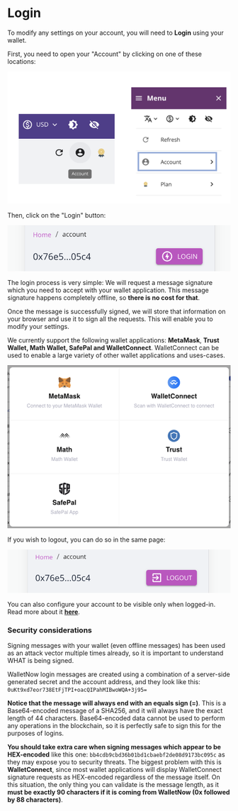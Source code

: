 # Login

To modify any settings on your account, you will need to **Login** using your wallet.

First, you need to open your "Account" by clicking on one of these locations:

![](../.gitbook/assets/image%20%2855%29.png)

Then, click on the "Login" button:

![](../.gitbook/assets/image%20%2854%29.png)

The login process is very simple: We will request a message signature which you need to accept with your wallet application. This message signature happens completely offline, so **there is no cost for that**.

Once the message is successfully signed, we will store that information on your browser and use it to sign all the requests. This will enable you to modify your settings.

We currently support the following wallet applications: **MetaMask**, **Trust Wallet, Math Wallet, SafePal and WalletConnect**. WalletConnect can be used to enable a large variety of other wallet applications and uses-cases.

![](../.gitbook/assets/image%20%2813%29.png)

If you wish to logout, you can do so in the same page:

![](../.gitbook/assets/image%20%2856%29.png)

You can also configure your account to be visible only when logged-in. Read more about it [**here**](privacy-lock.md).

### Security considerations

Signing messages with your wallet \(even offline messages\) has been used as an attack vector multiple times already, so it is important to understand WHAT is being signed.

WalletNow login messages are created using a combination of a server-side generated secret and the account address, and they look like this: `0uKt9xd7eor738EtFjTPI+oacQIPahMIBwoWQA+3j95=`

**Notice that the message will always end with an equals sign \(=\)**. This is a Base64-encoded message of a SHA256, and it will always have the exact length of 44 characters. Base64-encoded data cannot be used to perform any operations in the blockchain, so it is perfectly safe to sign this for the purposes of logins. 

**You should take extra care when signing messages which appear to be HEX-encoded** like this one: `bb4cdb9cbd36b01bd1cbaebf2de08d9173bc095c` as they may expose you to security threats. The biggest problem with this is **WalletConnect**, since most wallet applications will display WalletConnect signature requests as HEX-encoded regardless of the message itself. On this situation, the only thing you can validate is the message length, as it **must be exactly 90 characters if it is coming from WalletNow \(0x followed by 88 characters\)**.

